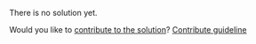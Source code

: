 
There is no solution yet.

Would you like to [contribute to the solution](https://github.com/BFEdev/BFE.dev-solutions/blob/main/quiz/this-iii_en.md)? [Contribute guideline](https://github.com/BFEdev/BFE.dev-solutions#how-to-contribute)
